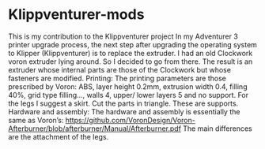 # Klippventurer-mods
This is my contribution to the Klippventurer project
In my Adventurer 3 printer upgrade process, the next step after upgrading the operating system to Klipper (Klippventurer) is to replace the extruder.
I had an old Clockwork voron extruder lying around.  So I decided to go from there.
The result is an extruder whose internal parts are those of the Clockwork but whose fasteners are modified.
Printing:
The printing parameters are those prescribed by Voron: ABS, layer height 0.2mm, extrusion width 0.4,
filling 40%, grid type filling..., walls 4, upper/ lower layers 5 and no support.
For the legs I suggest a skirt.  Cut the parts in triangle.  These are supports.
Hardware and assembly:
The hardware and assembly is essentially the same as Voron’s:
https://github.com/VoronDesign/Voron-Afterburner/blob/afterburner/Manual/Afterburner.pdf
The main differences are the attachment of the legs.
